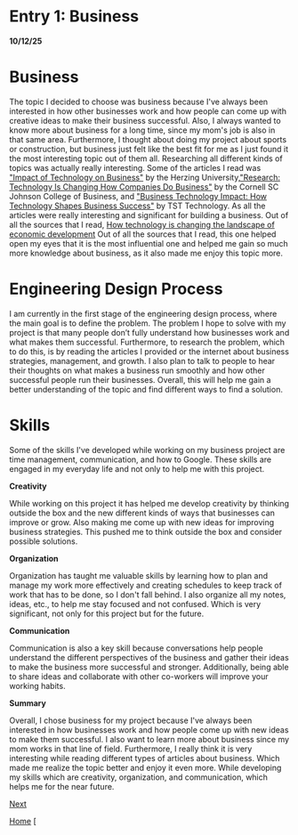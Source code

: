 
# Entry 1: Business
  **10/12/25**
# Business
The topic I decided to choose was business because I've always been interested in how other businesses work and how people can come up with creative ideas to make their business successful. Also, I always wanted to know more about business for a long time, since my mom's job is also in that same area. Furthermore, I thought about doing my project about sports or construction, but business just felt like the best fit for me as I just found it the most interesting topic out of them all. Researching all different kinds of topics was actually really interesting. Some of the articles I read was ["Impact of Technology on Business"](https://www.herzing.edu/blog/impact-technology-business) by the Herzing University,["Research: Technology Is Changing How Companies Do Business"](https://business.cornell.edu/hub/2024/05/16/research-technology-is-changing-how-companies-do-business/) by the Cornell SC Johnson College of Business, and ["Business Technology Impact: How Technology Shapes Business Success"](https://tsttechnology.io/blog/business-technology-impact) by TST Technology. As all the articles were really interesting and significant for building a business. Out of all the sources that I read, [How technology is changing the landscape of economic development](https://researchfdi.com/how-technology-is-changing-the-landscape-of-economic-development/) Out of all the sources that I read, this one helped open my eyes that it is the most influential one and helped me gain so much more knowledge about business, as it also made me enjoy this topic more.

# Engineering Design Process
I am currently in the first stage of the engineering design process, where the main goal is to define the problem. The problem I hope to solve with my project is that many people don’t fully understand how businesses work and what makes them successful. Furthermore, to research the problem, which to do this, is by reading the articles I provided or the internet about business strategies, management, and growth. I also plan to talk to people to hear their thoughts on what makes a business run smoothly and how other successful people run their businesses. Overall, this will help me gain a better understanding of the topic and find different ways to find a solution.

# Skills
Some of the skills I've developed while working on my business project are time management, communication, and how to Google. These skills are engaged in my everyday life and not only to help me with this project.

**Creativity**

 While working on this project it has helped me develop creativity by thinking outside the box and the new different kinds of ways that businesses can improve or grow. Also making me come up with new ideas for improving business strategies. This pushed me to think outside the box and consider possible solutions.

 **Organization**
 
Organization has taught me valuable skills by learning how to plan and manage my work more effectively and creating schedules to keep track of work that has to be done, so I don't fall behind. I also organize all my notes, ideas, etc., to help me stay focused and not confused. Which is very significant, not only for this project but for the future.

**Communication**

Communication is also a key skill because conversations help people understand the different perspectives of the business and gather their ideas to make the business more successful and stronger. Additionally, being able to share ideas and collaborate with other co-workers will improve your working habits.

**Summary**

Overall, I chose business for my project because I've always been interested in how businesses work and how people come up with new ideas to make them successful. I also want to learn more about business since my mom works in that line of field. Furthermore, I really think it is very interesting while reading different types of articles about business. Which made me realize the topic better and enjoy it even more. While developing my skills which are creativity, organization, and communication, which helps me for the near future.
 
 

[Next](entry02.md)

[Home](../README.md)
[
